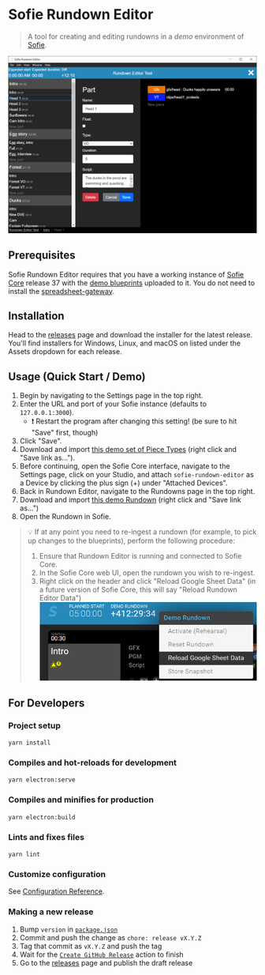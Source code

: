 # Sofie Rundown Editor

> A tool for creating and editing rundowns in a _demo_ environment of [Sofie](https://github.com/nrkno/Sofie-TV-automation/).

![App preview image](docs/app-preview-image.png)

## Prerequisites

Sofie Rundown Editor requires that you have a working instance of [Sofie Core](https://github.com/nrkno/tv-automation-server-core) release 37 with the [demo blueprints](https://github.com/SuperFlyTV/sofie-demo-blueprints) uploaded to it. You do not need to install the [spreadsheet-gateway](https://github.com/SuperFlyTV/spreadsheet-gateway).

## Installation

Head to the [releases](https://github.com/SuperFlyTV/sofie-automation-rundown-editor/releases) page and download the installer for the latest release. You'll find installers for Windows, Linux, and macOS on listed under the Assets dropdown for each release.

## Usage (Quick Start / Demo)

1. Begin by navigating to the Settings page in the top right.
2. Enter the URL and port of your Sofie instance (defaults to `127.0.0.1:3000`).
   - ❗ Restart the program after changing this setting! (be sure to hit "Save" first, though)
3. Click "Save".
4. Download and import [this demo set of Piece Types](https://github.com/SuperFlyTV/sofie-automation-rundown-editor/raw/master/demo-pieces-manifest.json) (right click and "Save link as...").
5. Before continuing, open the Sofie Core interface, navigate to the Settings page, click on your Studio, and attach `sofie-rundown-editor` as a Device by clicking the plus sign (+) under "Attached Devices".
6. Back in Rundown Editor, navigate to the Rundowns page in the top right.
7. Download and import [this demo Rundown](https://github.com/SuperFlyTV/sofie-automation-rundown-editor/raw/master/demo-rundown.json) (right click and "Save link as...")
8. Open the Rundown in Sofie.

> 💡 If at any point you need to re-ingest a rundown (for example, to pick up changes to the blueprints), perform the following procedure:
>
> 1. Ensure that Rundown Editor is running and connected to Sofie Core.
> 2. In the Sofie Core web UI, open the rundown you wish to re-ingest.
> 3. Right click on the header and click "Reload Google Sheet Data" (in a future version of Sofie Core, this will say "Reload Rundown Editor Data")
>    ![Reload data image](docs/reload-data.png)

## For Developers

### Project setup

```
yarn install
```

### Compiles and hot-reloads for development

```
yarn electron:serve
```

### Compiles and minifies for production

```
yarn electron:build
```

### Lints and fixes files

```
yarn lint
```

### Customize configuration

See [Configuration Reference](https://cli.vuejs.org/config/).

### Making a new release

1. Bump `version` in [`package.json`](package.json)
2. Commit and push the change as `chore: release vX.Y.Z`
3. Tag that commit as `vX.Y.Z` and push the tag
4. Wait for the [`Create GitHub Release`](https://github.com/SuperFlyTV/sofie-automation-rundown-editor/actions/workflows/create-release.yaml) action to finish
5. Go to the [releases](https://github.com/SuperFlyTV/sofie-automation-rundown-editor/releases) page and publish the draft release
